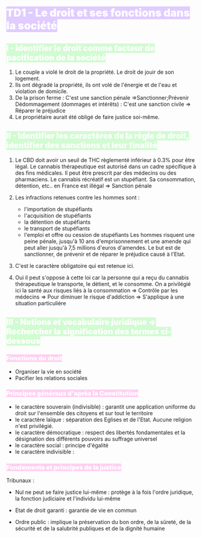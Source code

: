 # <mark style="font-weight:bolder; color:white; background: #D2B3FFA6;">TD1 - Le droit et ses fonctions dans la société</mark>
## <mark style="font-weight:bolder; color:white; background: #BBFABBA6;">I - Identifier le droit comme facteur de pacification de la société</mark>

1. Le couple a violé le droit de la propriété. Le droit de jouir de son logement.
2. Ils ont dégradé la propriété, ils ont volé de l'énergie et de l'eau et violation de domicile.
3. De la prison ferme : C'est une sanction pénale =>Sanctionner;Prévenir
   Dédommagement (dommages et intérêts) : C'est une sanction civile => Réparer le préjudice
4. Le propriétaire aurait été obligé de faire justice soi-même.

## <mark style="font-weight:bolder; color:white; background: #BBFABBA6;">II - Identifier les caractères de la règle de droit, identifier des sanctions et leur finalité</mark>

1. Le CBD doit avoir un seuil de THC règlementé inférieur à 0.3% pour être légal.
   Le cannabis thérapeutique est autorisé dans un cadre spécifique à des fins médicales. Il peut être prescrit par des médecins ou des pharmaciens.
   Le cannabis récréatif est un stupéfiant. Sa consommation, détention, etc.. en France est illégal => Sanction pénale
   
2. Les infractions retenues contre les hommes sont : 
   - l'importation de stupéfiants
   - l'acquisition de stupéfiants
   - la détention de stupéfiants
   - le transport de stupéfiants
   - l'emploi et offre ou cession de stupéfiants
Les hommes risquent une peine pénale, jusqu'à 10 ans d'emprisonnement et une amende qui peut aller jusqu'à 7,5 millions d'euros d'amendes. Le but est de sanctionner, de prévenir et de réparer le préjudice causé à l'Etat.

3. C'est le caractère obligatoire qui est retenue ici.

4. Oui il peut s'oppose à cette loi car la personne qui a reçu du cannabis thérapeutique le transporte, le détient, et le consomme. On a privilégié ici la santé aux risques liés à la consommation => Contrôle par les médecins => Pour diminuer le risque d'addiction => S'applique à une situation particulière

## <mark style="font-weight:bolder; color:white; background: #BBFABBA6;">III - Notions et vocabulaire juridique => Rechercher la signification des termes ci-dessous</mark>

### <mark style="font-weight:bolder; color:white; background: #FFB8EBA6;">Fonctions du droit</mark>
- Organiser la vie en société
- Pacifier les relations sociales
### <mark style="font-weight:bolder; color:white; background: #FFB8EBA6;">Principes généraux d'après la Constitution</mark>

- le caractère souverain (indivisible) : garantit une application uniforme du droit sur l'ensemble des citoyens et sur tout le territoire
- le caractère laïque : séparation des Eglises et de l'Etat. Aucune religion n'est privilégié.
- le caractère démocratique : respect des libertés fondamentales et la désignation des différents pouvoirs au suffrage universel
- le caractère social : principe d'égalité
- le caractère indivisible : 

### <mark style="font-weight:bolder; color:white; background: #FFB8EBA6;">Fondements et principes de la justice</mark>
Tribunaux :
- Nul ne peut se faire justice lui-même : protège à la fois l'ordre juridique, la fonction judiciaire et l'individu lui-même

- Etat de droit garanti : garantie de vie en commun

- Ordre public : implique la préservation du bon ordre, de la sûreté, de la sécurité et de la salubrité publiques et de la dignité humaine
